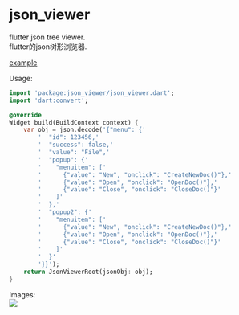 # json_viewer

flutter json tree viewer.   
flutter的json树形浏览器.   

[example](https://github.com/hizzd/json_viewer/blob/master/example/lib/main.dart)

Usage:
```dart
import 'package:json_viewer/json_viewer.dart';
import 'dart:convert';

@override
Widget build(BuildContext context) {
    var obj = json.decode('{"menu": {'
        '  "id": 123456,'
        '  "success": false,'
        '  "value": "File",'
        '  "popup": {'
        '    "menuitem": ['
        '      {"value": "New", "onclick": "CreateNewDoc()"},'
        '      {"value": "Open", "onclick": "OpenDoc()"},'
        '      {"value": "Close", "onclick": "CloseDoc()"}'
        '    ]'
        '  },'
        '  "popup2": {'
        '    "menuitem": ['
        '      {"value": "New", "onclick": "CreateNewDoc()"},'
        '      {"value": "Open", "onclick": "OpenDoc()"},'
        '      {"value": "Close", "onclick": "CloseDoc()"}'
        '    ]'
        '  }'
        '}}');
    return JsonViewerRoot(jsonObj: obj);
}
```

Images:   
![ ](https://github.com/hizzd/json_viewer/raw/master/assets/example1.png)